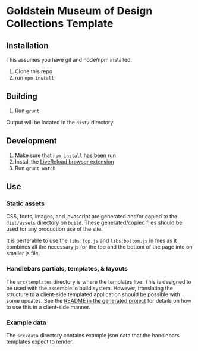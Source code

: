 # Goldstein Museum of Design Collections Template

## Installation

This assumes you have git and node/npm installed.

1. Clone this repo
2. run `npm install`

## Building

1. Run `grunt`

Output will be located in the `dist/` directory.

## Development

1. Make sure that `npm install` has been run
2. Install the [LiveReload browser extension](https://chrome.google.com/webstore/detail/livereload/jnihajbhpnppcggbcgedagnkighmdlei)
3. Run `grunt watch`


## Use

### Static assets

CSS, fonts, images, and javascript are generated and/or copied to the `dist/assets` directory on `build`. These generated/copied files should be used for any production use of the site.

It is perferable to use the `libs.top.js` and `libs.bottom.js` in files as it combines all the necessary js for the top and the bottom of the page into on smaller js file.

### Handlebars partials, templates, & layouts

The `src/templates` directory is where the templates live. This is designed to be used with the assemble.io build system. However, translating the structure to a client-side templated application should be possible with some updates. See the [README in the generated project](https://github.com/justinph/goldstein-collection-template/blob/gh-pages/README.md) for details on how to use this in a client-side manner.


### Example data

The `src/data` directory contains example json data that the handlebars templates expect to render.
